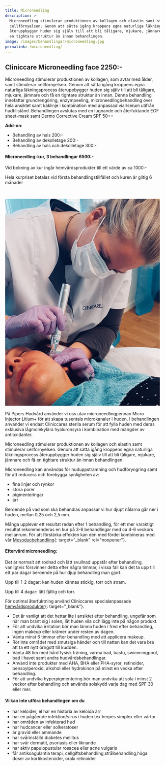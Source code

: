 ```yaml
---
title: Microneedling
description: >-
  Microneedling stimulerar produktionen av kollagen och elastin samt stimulerar
  cellförnyelsen. Genom att sätta igång kroppens egna naturliga läkningsprocess
  återuppbygger huden sig själv till att bli tåligare, mjukare, jämnare och få
  en tightare struktur än innan behandlingen.
image: /images/behandlingar/microneedling.jpg
permalink: /microneedling/
---
```


## Cliniccare Microneedling face 2250:-

Microneedling stimulerar produktionen av kollagen, som avtar med &aring;lder, samt stimulerar cellförnyelsen. Genom att sätta ig&aring;ng kroppens egna naturliga läkningsprocess &aring;teruppbygger huden sig själv till att bli t&aring;ligare, mjukare, jämnare och f&aring; en tightare struktur än innan. Denna behandling innefattar grundrengöring, enzympeeling, microneedlingbehandling över hela ansiktet samt käklinje i kombination med anpassad vial/serum utifr&aring;n hudtillst&aring;nd. Behandlingen avslutas med en lugnande och &aring;terfuktande EGF sheet-mask samt Dermo Corrective Cream SPF 50++

**Add-on:**

* Behandling av hals 200:-
* Behandling av dekolletage 200:-
* Behandling av hals och dekolletage 300:-

#### Microneedling-kur, 3 behandlingar 6500:-

Vid bokning av kur ing&aring;r hemv&aring;rdsprodukter till ett värde av ca 1000:-

Hela kurpriset betalas vid första behandlingstillfället och kuren är giltig 6 m&aring;nader

&nbsp;

![4349D29E-3F47-423D-8C5A-A73407A0B80D](/images/arkivbilder/4349d29e-3f47-423d-8c5a-a73407a0b80d.jpeg?w=450)

P&aring; Pipers Hudv&aring;rd använder vi oss utav microneedlingpennan Micro Injector Litium+ för att skapa tusentals microkanaler i huden. I behandlingen använder vi endast Cliniccares sterila serum för att fylla huden med deras exklusiva l&aring;gmolekylära hyaluronsyra i kombination med mängder av antioxidanter.

Microneedling stimulerar produktionen av kollagen och elastin samt stimulerar cellförnyelsen. Genom att sätta ig&aring;ng kroppens egna naturliga läkningsprocess &aring;teruppbygger huden sig själv till att bli t&aring;ligare, mjukare, jämnare och f&aring; en tightare struktur än innan behandlingen.

Microneedling kan användas för huduppstramning och hudföryngring samt för att reducera och förebygga synligheten av:

* fina linjer och rynkor
* stora porer
* pigmenteringar
* ärr

Beroende p&aring; vad som ska behandlas anpassar vi hur djupt n&aring;larna g&aring;r ner i huden, mellan 0,25 och 2,5 mm.

M&aring;nga upplever ett resultat redan efter 1 behandling, för ett mer varaktigt resultat rekommenderas en kur p&aring; 3-6 behandlingar med ca 4-6 veckors mellanrum. För att förstärka effekten kan den med fördel kombineras med v&aring;r [Mesoduobehandling](/behandlingar/mesoduo/){: target="_blank" rel="noopener"}.

#### Efterv&aring;rd microneedling:

Det är normalt att rodnad och lätt svullnad uppst&aring;r efter behandling, vanligtvis försvinner detta efter n&aring;gra timmar, i vissa fall kan det ta upp till ett par dagar beroende p&aring; hur djup behandling man gjort.

Upp till 1-2 dagar: kan huden kännas stickig, torr och stram.

Upp till 4 dagar: lätt fjällig och torr.

För optimal &aring;terfuktning använd Cliniccares specialanpassade [hemv&aring;rdsprodukter](/produkter/){: target="_blank"}.

* Det är vanligt att det hettar lite i ansiktet efter behandling, ungefär som när man bränt sig i solen, l&aring;t huden vila och lägg inte p&aring; n&aring;gon produkt.
* För att undvika irritation bör man lämna huden i fred efter behandling, ingen makeup eller krämer under resten av dagen.
* Vänta minst 6 timmar efter behandling med att applicera makeup.
* Rör inte omr&aring;det med smutsiga händer och till natten kan det vara bra att ta ett nytt örngott till kudden.
* Vänta 48 tim med h&aring;rd fysisk träning, varma bad, bastu, swimmingpool, bad i havet samt andra hudv&aring;rdsbehandlingar.
* Använd inte produkter med AHA, BHA eller PHA-syror, retinoider, bensoylperoxid, alkohol eller hydrokinon p&aring; minst en vecka efter behandling.
* För att undvika hyperpigmentering bör man undvika att sola i minst 2 veckor efter behandling och använda solskydd varje dag med SPF 30 eller mer.

#### Vi kan inte utföra behandlingen om du

* har keloider, el har en historia av keloida ärr
* har en p&aring;g&aring;ende infektion/virus i huden tex herpes simplex eller v&aring;rtor
* har omr&aring;den av infekterad hud
* har hudcancer eller solkeratoser
* är gravid eller ammande
* har sv&aring;rinställd diabetes mellitus
* har sv&aring;r dermatit, psoriasis eller liknande
* har aktiv papulopustular rosacea eller acne vulgaris
* f&aring;r antikoagulantia terapi, cellgiftsbehandling,str&aring;lbehandling,höga doser av kortikosteroider, orala retinoider

&nbsp;
